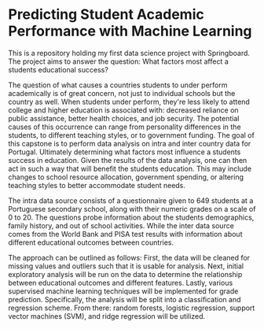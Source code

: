 # Predicting Student Academic Performance with Machine Learning
This is a repository holding my first data science project with Springboard. The project aims to answer the question: What factors most affect a students educational success?

The question of what causes a countries students to under perform academically is of great concern, not just to individual schools but the country as well. When students under perform, they're less likely to attend college and higher education is associated with: decreased reliance on public assistance, better health choices, and job security. The potential causes of this occurrence can range from personality differences in the students, to different teaching styles, or to government funding. The goal of this capstone is to perform data analysis on intra and inter country data for Portugal. Ultimately determining what factors most influence a students success in education. Given the results of the data analysis, one can then act in such a way that will benefit the students education. This may include changes to school resource allocation, government spending, or altering teaching styles to better accommodate student needs.

The intra data source consists of a questionnaire given to 649 students at a Portuguese secondary school, along with their numeric grades on a scale of 0 to 20. The questions probe information about the students demographics, family history, and out of school activities. While the inter data source comes from the World Bank and PISA test results with information about different educational outcomes between countries.

The approach can be outlined as follows: First, the data will be cleaned for missing values and outliers such that it is usable for analysis. Next, initial exploratory analysis will be run on the data to determine the relationship between educational outcomes and different features.  Lastly, various supervised machine learning techniques will be implemented for grade prediction. Specifically, the analysis will be split into a classification and regression scheme. From there: random forests, logistic regression, support vector machines (SVM), and ridge regression will be utilized. 
